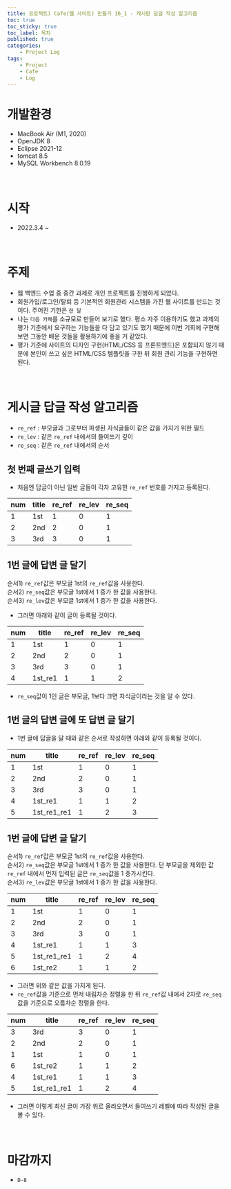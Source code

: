 ```yaml
---
title: 프로젝트) Cafe(웹 사이트) 만들기 16_1 - 게시판 답글 작성 알고리즘
toc: true
toc_sticky: true
toc_label: 목차
published: true
categories:
    - Project Log
tags:
    - Project
    - Cafe
    - Log
---
```

# 개발환경
* MacBook Air (M1, 2020)
* OpenJDK 8
* Eclipse 2021-12
* tomcat 8.5
* MySQL Workbench 8.0.19<br><br><br>

# 시작
* 2022.3.4 ~ <br><br><br>

# 주제
* 웹 백엔드 수업 중 중간 과제로 개인 프로젝트를 진행하게 되었다.
* 회원가입/로그인/탈퇴 등 기본적인 회원관리 시스템을 가진 웹 사이트를 만드는 것이다. 주어진 기한은 `한 달`
* 나는 `다음 카페`를 소규모로 만들어 보기로 했다. 평소 자주 이용하기도 했고 과제의 평가 기준에서 요구하는 기능들을 다 담고 있기도 했기 때문에 이번 기회에 구현해 보면 그동안 배운 것들을 활용하기에 좋을 거 같았다.
* 평가 기준에 사이트의 디자인 구현(HTML/CSS 등 프론트엔드)은 포함되지 않기 때문에 본인이 쓰고 싶은 HTML/CSS 템플릿을 구한 뒤 회원 관리 기능을 구현하면 된다.<br><br><br>

# 게시글 답글 작성 알고리즘
* `re_ref` : 부모글과 그로부터 파생된 자식글들이 같은 값을 가지기 위한 필드
* `re_lev` : 같은 `re_ref` 내에서의 들여쓰기 깊이
* `re_seq` : 같은 `re_ref` 내에서의 순서

## 첫 번째 글쓰기 입력
* 처음엔 답글이 아닌 일반 글들이 각자 고유한 `re_ref` 번호를 가지고 등록된다.

|num|title|re_ref|re_lev|re_seq|
|---|-----|---|---|---|
|1|1st|1|0|1|
|2|2nd|2|0|1|
|3|3rd|3|0|1|<br>

## 1번 글에 답변 글 달기
순서1) `re_ref`값은 부모글 1st의 `re_ref`값을 사용한다.<br>
순서2) `re_seq`값은 부모글 1st에서 1 증가 한 값을 사용한다.<br>
순서3) `re_lev`값은 부모글 1st에서 1 증가 한 값을 사용한다.<br>

* 그러면 아래와 같이 글이 등록될 것이다.

|num|title|re_ref|re_lev|re_seq|
|---|-----|---|---|---|
|1|1st|1|0|1|
|2|2nd|2|0|1|
|3|3rd|3|0|1|
|4|1st_re1|1|1|2|<br>

* `re_seq`값이 1인 글은 부모글, 1보다 크면 자식글이라는 것을 알 수 있다.

## 1번 글의 답변 글에 또 답변 글 달기
* 1번 글에 답글을 달 때와 같은 순서로 작성하면 아래와 같이 등록될 것이다.

|num|title|re_ref|re_lev|re_seq|
|---|-----|---|---|---|
|1|1st|1|0|1|
|2|2nd|2|0|1|
|3|3rd|3|0|1|
|4|1st_re1|1|1|2|
|5|1st_re1_re1|1|2|3|<br>

## 1번 글에 답변 글 달기
순서1) `re_ref`값은 부모글 1st의 `re_ref`값을 사용한다.<br>
순서2) `re_seq`값은 부모글 1st에서 1 증가 한 값을 사용한다. 단 부모글을 제외한 값 `re_ref` 내에서 먼저 입력된 글은 `re_seq`값을 1 증가시킨다.<br>
순서3) `re_lev`값은 부모글 1st에서 1 증가 한 값을 사용한다.<br>

|num|title|re_ref|re_lev|re_seq|
|---|-----|---|---|---|
|1|1st|1|0|1|
|2|2nd|2|0|1|
|3|3rd|3|0|1|
|4|1st_re1|1|1|3|
|5|1st_re1_re1|1|2|4|
|6|1st_re2|1|1|2|<br>

* 그러면 위와 같은 값을 가지게 된다.
* `re_ref`값을 기준으로 먼저 내림차순 정렬을 한 뒤 `re_ref`값 내에서 2차로 `re_seq`값을 기준으로 오름차순 정렬을 한다.

|num|title|re_ref|re_lev|re_seq|
|---|-----|---|---|---|
|3|3rd|3|0|1|
|2|2nd|2|0|1|
|1|1st|1|0|1|
|6|1st_re2|1|1|2|
|4|1st_re1|1|1|3|
|5|1st_re1_re1|1|2|4|<br>

* 그러면 이렇게 최신 글이 가장 위로 올라오면서 들여쓰기 레벨에 따라 작성된 글을 볼 수 있다.<br><br><br>

# 마감까지 
* `D-8`
